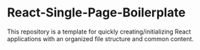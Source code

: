 # React-Single-Page-Boilerplate
This repository is a template for quickly creating/initializing React applications with an organized file structure and common content.
